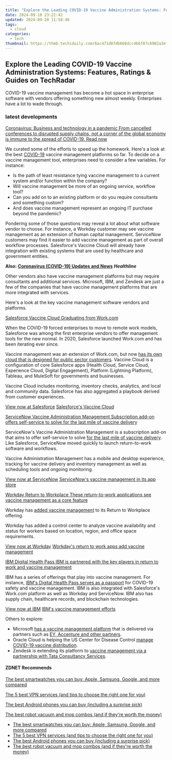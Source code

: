 ```yaml
---
title: "Explore the Leading COVID-19 Vaccine Administration Systems: Features, Ratings & Guides on TechRadar"
date: 2024-09-18 23:22:42
updated: 2024-09-20 11:58:46
tags:
  - cloud
categories:
  - tech
thumbnail: https://thmb.techidaily.com/6ac471d87db668dcc4b6f87c6982a3ef4bb37e3fbffe0068ce8a47124a8a8199.jpg
---
```


## Explore the Leading COVID-19 Vaccine Administration Systems: Features, Ratings & Guides on TechRadar

COVID-19 vaccine management has become a hot space in enterprise software with vendors offering something new almost weekly. Enterprises have a lot to wade through. 

### latest developments

[Coronavirus: Business and technology in a pandemic From cancelled conferences to disrupted supply chains, not a corner of the global economy is immune to the spread of COVID-19.  Read now](https://www.zdnet.com/topic/coronavirus-business-and-technology-in-a-pandemic/)

We curated some of the efforts to speed up the homework. Here's a look at the best [COVID-19](https://www.zdnet.com/topic/coronavirus-business-and-technology-in-a-pandemic/) vaccine management platforms so far. To decide on a vaccine management tool, enterprises need to consider a few variables. For instance:

* Is the path of least resistance tying vaccine management to a current system and/or function within the company?
* Will vaccine management be more of an ongoing service, workflow tool?
* Can you add on to an existing platform or do you require consultants and something custom?
* And does vaccine management represent an ongoing IT purchase beyond the pandemic?

Pondering some of those questions may reveal a lot about what software vendor to choose. For instance, a Workday customer may see vaccine management as an extension of human capital management. ServiceNow customers may find it easier to add vaccine management as part of overall workflow processes. Salesforce's Vaccine Cloud will already have integration with existing systems that are used by healthcare and government entities. 

**Also:** [**Coronavirus (COVID-19) Updates and News**](https://www.healthline.com/coronavirus) **_Healthline_**

Other vendors also have vaccine management platforms but may require consultants and additional services. Microsoft, IBM, and Zendesk are just a few of the companies that have vaccine management platforms that are more integrated with services. 

Here's a look at the key vaccine management software vendors and platforms. 

[Salesforce Vaccine Cloud Graduating from Work.com](https://www.salesforce.com/products/vaccine-cloud/overview/) 

When the COVID-19 forced enterprises to move to remote work models, Salesforce was among the first enterprise vendors to offer management tools for the new normal. In 2020, Salesforce launched Work.com and has been iterating ever since.

Vaccine management was an extension of Work.com, but now [has its own cloud that is designed for public sector customers](https://www.zdnet.com/article/salesforce-launches-vaccine-cloud-targets-government-healthcare). Vaccine Cloud is a configuration of core Salesforce apps (Health Cloud, Service Cloud, Experience Cloud, Digital Engagement), Platform (Lightning Platform), Tableau, and MuleSoft for governments and businesses.

Vaccine Cloud includes monitoring, inventory checks, analytics, and local and community data. Salesforce has also aggregated a playbook derived from customer experiences. 

[View now at Salesforce](https://www.salesforce.com/products/vaccine-cloud/overview/) [Salesforce's Vaccine Cloud](https://www.salesforce.com/products/vaccine-cloud/overview/)

[ServiceNow Vaccine Administration Management Subscription add-on offers self-service to solve for the last mile of vaccine delivery](https://www.servicenow.com/solutions/reopening-workplace.html) 

ServiceNow's Vaccine Administration Management is a subscription add-on that aims to offer self-service to solve [for the last mile of vaccine delivery](https://www.zdnet.com/article/servicenow-launches-covid-19-vaccine-management-software/). Like Salesforce, ServiceNow moved quickly to launch return-to-work software and workflows. 

Vaccine Administration Management has a mobile and desktop experience, tracking for vaccine delivery and inventory management as well as scheduling tools and ongoing monitoring. 

[View now at ServiceNow](https://www.servicenow.com/solutions/reopening-workplace.html) [ServiceNow's vaccine management in its app store](https://store.servicenow.com/sn%5Fappstore%5Fstore.do#!/store/application/1ecf840d3b512010c24e870044efc419/2.0.0)

[Workday Return to Workplace These return-to-work applications see vaccine management as a core feature](https://www.workday.com/) 

Workday has [added vaccine management](https://www.zdnet.com/article/workday-adds-vaccine-management-to-return-to-workplace-offering/) to its Return to Workplace offering.

Workday has added a control center to analyze vaccine availability and status for workers based on location, region, and office space requirements. 

[View now at Workday](https://www.workday.com/) [Workday's return to work apps add vaccine management](https://www.workday.com/en-us/solutions/need/covid-19/return-to-work.html)

[IBM Digital Health Pass IBM is partnered with the key players in return to work and vaccine management](https://www.ibm.com/impact/covid-19/vaccine-management) 

IBM has a series of offerings that play into vaccine management. For instance, [IBM's Digital Health Pass serves as a passport](https://www.zdnet.com/article/ibms-watson-health-launches-ibm-digital-health-pass-app/) for COVID-19 safety and vaccine management. IBM is also integrated with Salesforce's Work.com platform as well as Workday and ServiceNow. IBM also has supply chain, healthcare records, and blockchain technologies.

[View now at IBM](https://www.ibm.com/impact/covid-19/vaccine-management) [IBM's vaccine management efforts](https://www.ibm.com/impact/covid-19/vaccine-management)

Others to explore:

* Microsoft [has a vaccine management platform](https://www.zdnet.com/article/microsoft-launches-covid-19-vaccine-management-platform/) that is delivered via partners such as [EY, Accenture and other partners](https://blogs.microsoft.com/blog/2020/12/11/successful-covid-19-vaccine-delivery-requires-strong-tech-partnerships/).
* Oracle Cloud is helping the US Center for Disease Control [manage COVID-19 vaccine distribution](https://www.oracle.com/news/announcement/oracle-cloud-manages-covid-19-vaccination-program-121520.html).
* Zendesk is extending its platform to [vaccine management via a partnership with Tata Consultancy Services](https://www.zendesk.com/campaign/vaccine-solution/).

#### **ZDNET** Recommends

[The best smartwatches you can buy: Apple, Samsung, Google, and more compared](https://www.zdnet.com/article/best-smartwatch/ "The best smartwatches you can buy: Apple, Samsung, Google, and more compared")

[The 5 best VPN services (and tips to choose the right one for you)](https://www.zdnet.com/article/best-vpn/ "The 5 best VPN services (and tips to choose the right one for you)")

[The best Android phones you can buy (including a surprise pick)](https://www.zdnet.com/article/best-android-phone/ "The best Android phones you can buy (including a surprise pick)")

[The best robot vacuum and mop combos (and if they're worth the money)](https://www.zdnet.com/article/best-robot-vacuum-mop/ "The best robot vacuum and mop combos (and if they're worth the money)")

* [The best smartwatches you can buy: Apple, Samsung, Google, and more compared](https://www.zdnet.com/article/best-smartwatch/ "The best smartwatches you can buy: Apple, Samsung, Google, and more compared")
* [The 5 best VPN services (and tips to choose the right one for you)](https://www.zdnet.com/article/best-vpn/ "The 5 best VPN services (and tips to choose the right one for you)")
* [The best Android phones you can buy (including a surprise pick)](https://www.zdnet.com/article/best-android-phone/ "The best Android phones you can buy (including a surprise pick)")
* [The best robot vacuum and mop combos (and if they're worth the money)](https://www.zdnet.com/article/best-robot-vacuum-mop/ "The best robot vacuum and mop combos (and if they're worth the money)")

<ins class="adsbygoogle"
     style="display:block"
     data-ad-format="autorelaxed"
     data-ad-client="ca-pub-7571918770474297"
     data-ad-slot="1223367746"></ins>



<ins class="adsbygoogle"
     style="display:block"
     data-ad-client="ca-pub-7571918770474297"
     data-ad-slot="8358498916"
     data-ad-format="auto"
     data-full-width-responsive="true"></ins>
